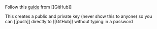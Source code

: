 Follow this [guide](https://docs.github.com/en/authentication/connecting-to-github-with-ssh/generating-a-new-ssh-key-and-adding-it-to-the-ssh-agent?platform=windows) from [[GitHub]]

This creates a public and private key (never show this to anyone) so you can [[push]] directly to [[GitHub]] without typing in a password
